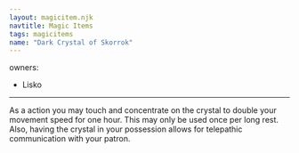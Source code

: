```yaml
---
layout: magicitem.njk
navtitle: Magic Items
tags: magicitems
name: "Dark Crystal of Skorrok"
---
```

owners:
  - Lisko
---

As a action you may touch and concentrate on the crystal to double your movement speed for one hour. This may only be used once per long rest. Also, having the crystal in your possession allows for telepathic communication with your patron.